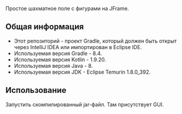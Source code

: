 Простое шахматное поле с фигурами на JFrame.

## Общая информация

* Этот репозиторий - проект Gradle, который должен быть открыт через IntelliJ IDEA или импортирован в Eclipse IDE.
* Используемая версия Gradle - 8.4.
* Используемая версия Kotlin - 1.9.20.
* Используемая версия Java - 8.
* Используемая версия JDK - Eclipse Temurin 1.8.0_392.

## Использование

Запустить скомпилированный jar-файл. Там присутствует GUI.
